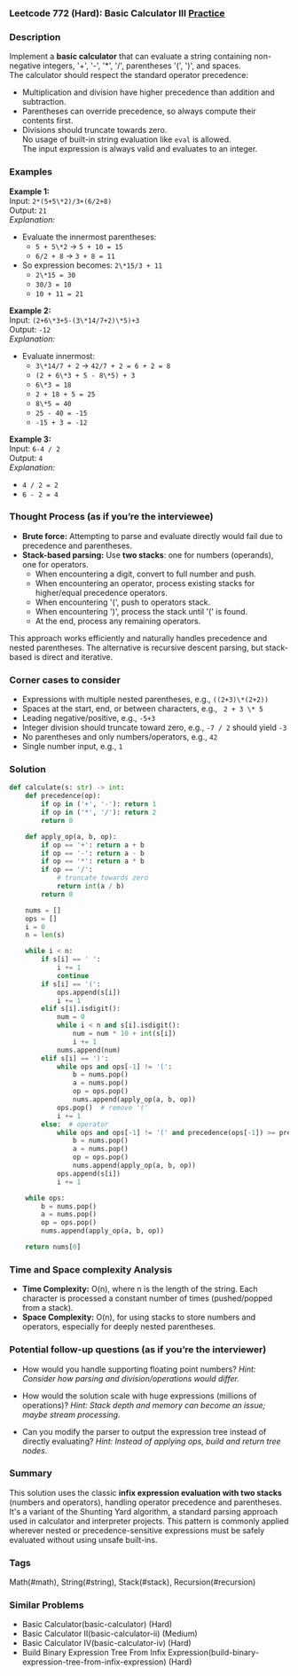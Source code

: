 ### Leetcode 772 (Hard): Basic Calculator III [Practice](https://leetcode.com/problems/basic-calculator-iii)

### Description  
Implement a **basic calculator** that can evaluate a string containing non-negative integers, '+', '-', '\*', '/', parentheses '(', ')', and spaces.  
The calculator should respect the standard operator precedence:
- Multiplication and division have higher precedence than addition and subtraction.
- Parentheses can override precedence, so always compute their contents first.
- Divisions should truncate towards zero.  
No usage of built-in string evaluation like `eval` is allowed.  
The input expression is always valid and evaluates to an integer.

### Examples  

**Example 1:**  
Input: `2*(5+5\*2)/3+(6/2+8)`  
Output: `21`  
*Explanation:*
- Evaluate the innermost parentheses:  
  - `5 + 5\*2` → `5 + 10 = 15`  
  - `6/2 + 8` → `3 + 8 = 11`  
- So expression becomes: `2\*15/3 + 11`  
  - `2\*15 = 30`  
  - `30/3 = 10`  
  - `10 + 11 = 21`

**Example 2:**  
Input: `(2+6\*3+5-(3\*14/7+2)\*5)+3`  
Output: `-12`  
*Explanation:*
- Evaluate innermost:  
  - `3\*14/7 + 2` → `42/7 + 2 = 6 + 2 = 8`  
  - `(2 + 6\*3 + 5 - 8\*5) + 3`  
  - `6\*3 = 18`  
  - `2 + 18 + 5 = 25`  
  - `8\*5 = 40`  
  - `25 - 40 = -15`  
  - `-15 + 3 = -12`

**Example 3:**  
Input: `6-4 / 2 `  
Output: `4`  
*Explanation:*  
- `4 / 2 = 2`  
- `6 - 2 = 4`

### Thought Process (as if you’re the interviewee)  
- **Brute force:** Attempting to parse and evaluate directly would fail due to precedence and parentheses.  
- **Stack-based parsing:** Use **two stacks**: one for numbers (operands), one for operators.
  - When encountering a digit, convert to full number and push.
  - When encountering an operator, process existing stacks for higher/equal precedence operators.
  - When encountering '(', push to operators stack.
  - When encountering ')', process the stack until '(' is found.
  - At the end, process any remaining operators.

This approach works efficiently and naturally handles precedence and nested parentheses. The alternative is recursive descent parsing, but stack-based is direct and iterative.

### Corner cases to consider  
- Expressions with multiple nested parentheses, e.g., `((2+3)\*(2+2))`
- Spaces at the start, end, or between characters, e.g., `  2 + 3 \* 5 `
- Leading negative/positive, e.g., `-5+3`
- Integer division should truncate toward zero, e.g., `-7 / 2` should yield `-3`
- No parentheses and only numbers/operators, e.g., `42`
- Single number input, e.g., `1`

### Solution

```python
def calculate(s: str) -> int:
    def precedence(op):
        if op in ('+', '-'): return 1
        if op in ('*', '/'): return 2
        return 0

    def apply_op(a, b, op):
        if op == '+': return a + b
        if op == '-': return a - b
        if op == '*': return a * b
        if op == '/':
            # truncate towards zero
            return int(a / b)
        return 0

    nums = []
    ops = []
    i = 0
    n = len(s)

    while i < n:
        if s[i] == ' ':
            i += 1
            continue
        if s[i] == '(':
            ops.append(s[i])
            i += 1
        elif s[i].isdigit():
            num = 0
            while i < n and s[i].isdigit():
                num = num * 10 + int(s[i])
                i += 1
            nums.append(num)
        elif s[i] == ')':
            while ops and ops[-1] != '(':
                b = nums.pop()
                a = nums.pop()
                op = ops.pop()
                nums.append(apply_op(a, b, op))
            ops.pop()  # remove '('
            i += 1
        else:  # operator
            while ops and ops[-1] != '(' and precedence(ops[-1]) >= precedence(s[i]):
                b = nums.pop()
                a = nums.pop()
                op = ops.pop()
                nums.append(apply_op(a, b, op))
            ops.append(s[i])
            i += 1

    while ops:
        b = nums.pop()
        a = nums.pop()
        op = ops.pop()
        nums.append(apply_op(a, b, op))

    return nums[0]
```

### Time and Space complexity Analysis  

- **Time Complexity:** O(n), where n is the length of the string. Each character is processed a constant number of times (pushed/popped from a stack).
- **Space Complexity:** O(n), for using stacks to store numbers and operators, especially for deeply nested parentheses.

### Potential follow-up questions (as if you’re the interviewer)  

- How would you handle supporting floating point numbers?
  *Hint: Consider how parsing and division/operations would differ.*

- How would the solution scale with huge expressions (millions of operations)?
  *Hint: Stack depth and memory can become an issue; maybe stream processing.*

- Can you modify the parser to output the expression tree instead of directly evaluating?
  *Hint: Instead of applying ops, build and return tree nodes.*

### Summary
This solution uses the classic **infix expression evaluation with two stacks** (numbers and operators), handling operator precedence and parentheses. It's a variant of the Shunting Yard algorithm, a standard parsing approach used in calculator and interpreter projects. This pattern is commonly applied wherever nested or precedence-sensitive expressions must be safely evaluated without using unsafe built-ins.

### Tags
Math(#math), String(#string), Stack(#stack), Recursion(#recursion)

### Similar Problems
- Basic Calculator(basic-calculator) (Hard)
- Basic Calculator II(basic-calculator-ii) (Medium)
- Basic Calculator IV(basic-calculator-iv) (Hard)
- Build Binary Expression Tree From Infix Expression(build-binary-expression-tree-from-infix-expression) (Hard)
